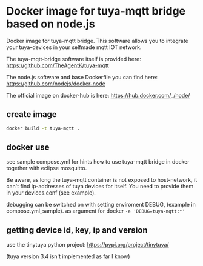 # Docker image for tuya-mqtt bridge based on node.js

Docker image for tuya-mqtt bridge. This software allows you to
integrate your tuya-devices in your selfmade mqtt IOT network.

The tuya-mqtt-bridge software itself is provided here:
https://github.com/TheAgentK/tuya-mqtt

The node.js software and base Dockerfile you can find here:
https://github.com/nodejs/docker-node

The official image on docker-hub is here:
https://hub.docker.com/_/node/

## create image 

~~~sh
docker build -t tuya-mqtt . 
~~~

## docker use

see sample compose.yml for hints how to use tuya-mqtt bridge in docker together with eclipse mosquitto.

Be aware, as long the tuya-mqtt container is not exposed to host-network,
it can't find ip-addresses of tuya devices for itself.
You need to provide them in your devices.conf (see example).

debugging can be switched on with setting enviroment DEBUG, (example in compose.yml_sample).
as argument for docker `-e 'DEBUG=tuya-mqtt:*'`

## getting device id, key, ip and version

use the tinytuya python project:
https://pypi.org/project/tinytuya/

(tuya version 3.4 isn't implemented as far I know)
